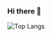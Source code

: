 ### Hi there 👋
![Top Langs](https://github-readme-stats.vercel.app/api/top-langs/?username=/v0robaa&layout=compact)
